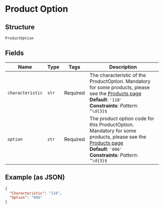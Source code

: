 
# Product Option

## Structure

`ProductOption`

## Fields

| Name | Type | Tags | Description |
|  --- | --- | --- | --- |
| `characteristic` | `str` | Required | The characteristic of the ProductOption. Mandatory for some products, please see the [Products page](https://developer.postnl.nl/docs/#/http/reference-data/product-codes)<br>**Default**: `'118'`<br>**Constraints**: *Pattern*: `^\d{3}$` |
| `option` | `str` | Required | The product option code for this ProductOption. Mandatory for some products, please see the [Products page](https://developer.postnl.nl/docs/#/http/reference-data/product-codes)<br>**Default**: `'006'`<br>**Constraints**: *Pattern*: `^\d{3}$` |

## Example (as JSON)

```json
{
  "Characteristic": "118",
  "Option": "006"
}
```

